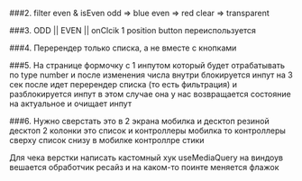 ###2.
filter even & isEven
odd => blue
even => red
clear => transparent

###3. ODD || EVEN || onClcik 1 position
button переиспользуется

###4. Перерендер только списка, а не вместе с кнопками

###5. На странице формочку с 1 инпутом который будет отрабатывать по type number и после изменения числа внутри
блокируется инпут на 3 сек после идет перерендер списка (то есть фильтрация) и разблокируется инпут
в этом случае она у нас возвращается состояние на актуальное и очищает инпут

###6. Нужно сверстать это в 2 экрана мобилка и десктоп резиной
десктоп 2 колонки это список и контроллеры
мобилка то контроллеры сверху список снизу
в мобилке контроллре стики

Для чека верстки написать кастомный хук useMediaQuery
на виндоув вешается обработчик ресайз и на каком-то поинте меняется флажок